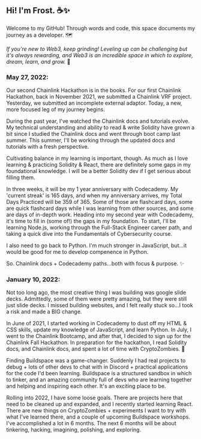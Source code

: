 ## Hi!  I'm Frost.  ☕✨ 

Welcome to my GitHub!  Through words and code, this space documents my journey as a developer.  🗺️

*If you're new to Web3, keep grinding!  Leveling up can be challenging but it's always rewarding, and Web3 is an incredible space in which to explore, dream, learn, and grow.* 🌿



### May 27, 2022:

Our second Chainlink Hackathon is in the books.  For our first Chainlink Hackathon, back in November 2021, we submitted a Chainlink VRF project.  Yesterday, we submitted an incomplete external adaptor.  Today, a new, more focused leg of my journey begins.

During the past year, I've watched the Chainlink docs and tutorials evolve.  My technical understanding and ability to read & write Solidity have grown a bit since I studied the Chainlink docs and went through boot camp last summer.  This summer, I'll be working through the updated docs and tutorials with a fresh perspective.

Cultivating balance in my learning is important, though.  As much as I love learning & practicing Solidity & React, there are definitely some gaps in my foundational knowledge.  I will be a better Solidity dev if I get serious about filling them.

In three weeks, it will be my 1 year anniversary with Codecademy.  My 'current streak' is 165 days, and when my anniversary arrives, my Total Days Practiced will be 359 of 365.  Some of those are flashcard days, some are quick flashcard days while I was learning from other sources, and some are days of in-depth work.  Heading into my second year with Codecademy, it's time to fill in (some of!) the gaps in my foundation.  To start, I'll be learning Node.js, working through the Full-Stack Engineer career path, and taking a quick dive into the Fundamentals of Cybersecurity course.

I also need to go back to Python.  I'm much stronger in JavaScript, but...it would be good for me to develop compenence in Python.

So.  Chainlink docs + Codecademy paths...both with focus & purpose. ✨   



### January 10, 2022:

Not too long ago, the most creative thing I was building was google slide decks.  Admittedly, some of them were pretty amazing, but they were still just slide decks.  I missed building websites, and I felt really stuck so...I took a risk and made a BIG change.

In June of 2021, I started working in Codecademy to dust off my HTML & CSS skills, update my knowledge of JavaScript, and learn Python.  In July, I went to the Chainlink Bootcamp, and after that, I decided to sign up for the Chainlink Fall Hackathon.  In preparation for the hackathon, I read Solidity docs, and Chainlink docs, and spent a lot of time with CryptoZombies. 🧟

Finding Buildspace was a game-changer.  Suddenly I had real projects to debug + lots of other devs to chat with in Discord + practical applications for the code I'd been learning.  Buildspace is a structured sandbox in which to tinker, and an amazing community full of devs who are learning together and helping and inspiring each other.  It's an exciting place to be. 

Rolling into 2022, I have some loose goals.  There are projects here that need to be cleaned up and expanded, and I recently started learning React.  There are new things on CryptoZombies + experiments I want to try with what I've learned there, and a couple of upcoming Buildspace workshops.  I've accomplished a lot in 6 months.  The next 6 months will be about tinkering, hacking, imagining, polishing, and exploring.
